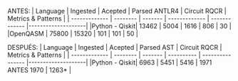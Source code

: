 ANTES:
| Language      | Ingested | Acepted | Parsed ANTLR4 | Circuit RQCR  | Metrics & Patterns |
| ------------- | -------- | ------- | ------------- | ------------- |--------------------|
|Python - Qiskit| 13462    | 5004    | 1616          | 806           | 30                 |
|OpenQASM       | 75800    |  15320  | 101           | 101           | 50                 |


DESPUÉS:
| Language      | Ingested | Acepted | Parsed AST | Circuit RQCR     | Metrics & Patterns |
| ------------- | -------- | ------- | ---------- | ---------------- |--------------------|
|Python - Qiskit| 6963     | 5451    | 5416       | 1971 ANTES 1970	 |   1263*            |